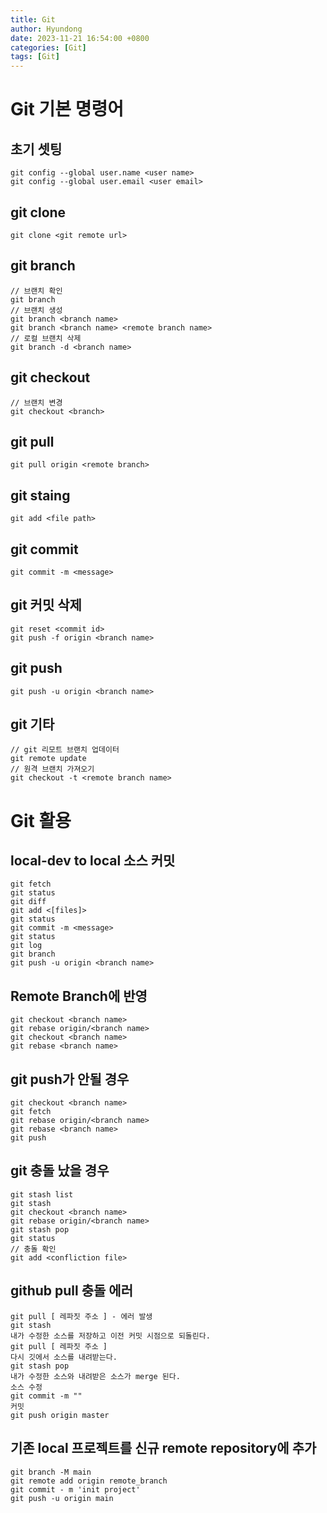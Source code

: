 ```yaml
---
title: Git
author: Hyundong
date: 2023-11-21 16:54:00 +0800
categories: [Git]
tags: [Git]
---
```


# Git 기본 명령어
## 초기 셋팅
```
git config --global user.name <user name>
git config --global user.email <user email>
```

## git clone
```
git clone <git remote url>
```

## git branch
```
// 브랜치 확인
git branch
// 브랜치 생성
git branch <branch name>
git branch <branch name> <remote branch name>
// 로컬 브랜치 삭제
git branch -d <branch name>
```

## git checkout
```
// 브랜치 변경
git checkout <branch>
```

## git pull
```
git pull origin <remote branch>
```

## git staing
```
git add <file path>
```

## git commit
```
git commit -m <message>
```

## git 커밋 삭제
```
git reset <commit id>
git push -f origin <branch name>
```

## git push
```
git push -u origin <branch name>
```

## git 기타
```
// git 리모트 브랜치 업데이터
git remote update
// 원격 브랜치 가져오기
git checkout -t <remote branch name>
```

# Git 활용
## local-dev to local 소스 커밋
```
git fetch
git status
git diff
git add <[files]>
git status
git commit -m <message>
git status
git log
git branch
git push -u origin <branch name>
```

## Remote Branch에 반영
```
git checkout <branch name>
git rebase origin/<branch name>
git checkout <branch name>
git rebase <branch name>
```

## git push가 안될 경우
```
git checkout <branch name>
git fetch
git rebase origin/<branch name>
git rebase <branch name>
git push
```

## git 충돌 났을 경우
```
git stash list
git stash
git checkout <branch name>
git rebase origin/<branch name>
git stash pop
git status
// 충돌 확인
git add <confliction file>
```

## github pull 충돌 에러
```
git pull [ 레파짓 주소 ] - 에러 발생
git stash
내가 수정한 소스를 저장하고 이전 커밋 시점으로 되돌린다.
git pull [ 레파짓 주소 ]
다시 깃에서 소스를 내려받는다.
git stash pop
내가 수정한 소스와 내려받은 소스가 merge 된다.
소스 수정
git commit -m ""
커밋
git push origin master
```

## 기존 local 프로젝트를 신규 remote repository에 추가
```
git branch -M main
git remote add origin remote_branch
git commit - m 'init project'
git push -u origin main
```